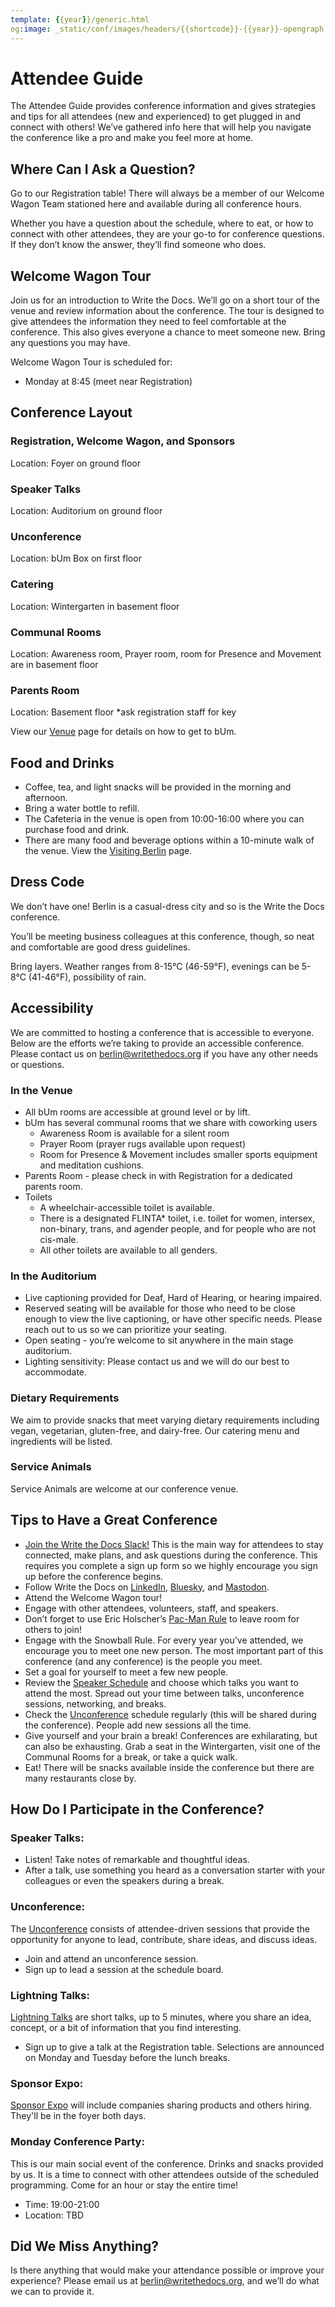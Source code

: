 ```yaml
---
template: {{year}}/generic.html
og:image: _static/conf/images/headers/{{shortcode}}-{{year}}-opengraph.jpg
---
```



# Attendee Guide
The Attendee Guide provides conference information and gives strategies and tips for all attendees (new and experienced) to get plugged in and connect with others! We’ve gathered info here that will help you navigate the conference like a pro and make you feel more at home.

## Where Can I Ask a Question?
Go to our Registration table! There will always be a member of our Welcome Wagon Team stationed here and available during all conference hours.

Whether you have a question about the schedule, where to eat, or how to connect with other attendees, they are your go-to for conference questions. If they don’t know the answer, they’ll find someone who does.

## Welcome Wagon Tour
Join us for an introduction to Write the Docs. We’ll go on a short tour of the venue and review information about the conference. The tour is designed to give attendees the information they need to feel comfortable at the conference. This also gives everyone a chance to meet someone new. Bring any questions you may have.

Welcome Wagon Tour is scheduled for: 

- Monday at 8:45 (meet near Registration)

## Conference Layout

### Registration, Welcome Wagon, and Sponsors

Location: Foyer on ground floor

### Speaker Talks

Location: Auditorium on ground floor

### Unconference

Location: bUm Box on first floor

### Catering 

Location: Wintergarten in basement floor

### Communal Rooms

Location: Awareness room, Prayer room, room for Presence and Movement are in basement floor

### Parents Room

Location: Basement floor
*ask registration staff for key

View our [Venue](/conf/{{shortcode}}/{{year}}/venue/) page for details on how to get to bUm.


## Food and Drinks

- Coffee, tea, and light snacks will be provided in the morning and afternoon. 
- Bring a water bottle to refill.
- The Cafeteria in the venue is open from 10:00-16:00 where you can purchase food and drink. 
- There are many food and beverage options within a 10-minute walk of the venue. View the [Visiting Berlin](/conf/{{shortcode}}/{{year}}/visiting/) page.

## Dress Code
We don’t have one! Berlin is a casual-dress city and so is the Write the Docs conference.

You’ll be meeting business colleagues at this conference, though, so neat and comfortable are good dress guidelines.

Bring layers. Weather ranges from 8-15°C (46-59°F), evenings can be 5-8°C (41-46°F), possibility of rain.

## Accessibility
We are committed to hosting a conference that is accessible to everyone. Below are the efforts we’re taking to provide an accessible conference. Please contact us on berlin@writethedocs.org if you have any other needs or questions.

### In the Venue

- All bUm rooms are accessible at ground level or by lift. 
- bUm has several communal rooms that we share with coworking users
    - Awareness Room is available for a silent room
    - Prayer Room (prayer rugs available upon request)
    - Room for Presence & Movement includes smaller sports equipment and meditation cushions.
-   Parents Room - please check in with Registration for a dedicated parents room.  
- Toilets
    - A wheelchair-accessible toilet is available.
    - There is a designated FLINTA* toilet, i.e. toilet for women, intersex, non-binary, trans, and agender people, and for people who are not cis-male.
    - All other toilets are available to all genders.

### In the Auditorium

- Live captioning provided for Deaf, Hard of Hearing, or hearing impaired.
- Reserved seating will be available for those who need to be close enough to view the live captioning, or have other specific needs. Please reach out to us so we can prioritize your seating.
- Open seating - you’re welcome to sit anywhere in the main stage auditorium. 
- Lighting sensitivity: Please contact us and we will do our best to accommodate.

### Dietary Requirements

We aim to provide snacks that meet varying dietary requirements including vegan, vegetarian, gluten-free, and dairy-free. Our catering menu and ingredients will be listed.

### Service Animals
Service Animals are welcome at our conference venue.

## Tips to Have a Great Conference

- [Join the Write the Docs Slack!](https://www.writethedocs.org/slack/) This is the main way for attendees to stay connected, make plans, and ask questions during the conference. This requires you complete a sign up form so we highly encourage you sign up before the conference begins.
- Follow Write the Docs on [LinkedIn](https://www.linkedin.com/company/18284823/admin/page-posts/published/), [Bluesky](https://bsky.app/profile/writethedocs.bsky.social), and [Mastodon](https://fosstodon.org/@writethedocs).
- Attend the Welcome Wagon tour!
- Engage with other attendees, volunteers, staff, and speakers.
- Don’t forget to use Eric Holscher’s [Pac-Man Rule](https://www.ericholscher.com/blog/2017/aug/2/pacman-rule-conferences/) to leave room for others to join! 
- Engage with the Snowball Rule. For every year you've attended, we encourage you to meet one new person. The most important part of this conference (and any conference) is the people you meet. 
- Set a goal for yourself to meet a few new people.
- Review the [Speaker Schedule](/conf/{{shortcode}}/{{year}}/speakers/) and choose which talks you want to attend the most. Spread out your time between talks, unconference sessions, networking, and breaks.
- Check the [Unconference](/conf/{{shortcode}}/{{year}}/unconference/) schedule regularly (this will be shared during the conference). People add new sessions all the time.
- Give yourself and your brain a break! Conferences are exhilarating, but can also be exhausting. Grab a seat in the Wintergarten, visit one of the Communal Rooms for a break, or take a quick walk.
- Eat! There will be snacks available inside the conference but there are many restaurants close by.

## How Do I Participate in the Conference?

### Speaker Talks:

- Listen! Take notes of remarkable and thoughtful ideas.
- After a talk, use something you heard as a conversation starter with your colleagues or even the speakers during a break.

### Unconference:
The [Unconference](/conf/{{shortcode}}/{{year}}/unconference/) consists of attendee-driven sessions that provide the opportunity for anyone to lead, contribute, share ideas, and discuss ideas.

- Join and attend an unconference session.
- Sign up to lead a session at the schedule board.

### Lightning Talks:
[Lightning Talks](/conf/{{shortcode}}/{{year}}/lightning-talks/) are short talks, up to 5 minutes, where you share an idea, concept, or a bit of information that you find interesting.

- Sign up to give a talk at the Registration table. Selections are announced on Monday and Tuesday before the lunch breaks.

### Sponsor Expo:
[Sponsor Expo](/conf/{{shortcode}}/{{year}}/sponsors/) will include companies sharing products and others hiring. They'll be in the foyer both days.

### Monday Conference Party:
This is our main social event of the conference. Drinks and snacks provided by us. It is a time to connect with other attendees outside of the scheduled programming. Come for an hour or stay the entire time!

- Time: 19:00-21:00
- Location: TBD

## Did We Miss Anything?
Is there anything that would make your attendance possible or improve your experience? Please email us at berlin@writethedocs.org, and we’ll do what we can to provide it.





